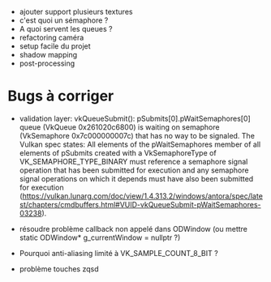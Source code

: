 - ajouter support plusieurs textures
- c'est quoi un sémaphore ?
- A quoi servent les queues ?
- refactoring caméra
- setup facile du projet
- shadow mapping
- post-processing

# Bugs à corriger

- validation layer: vkQueueSubmit(): pSubmits[0].pWaitSemaphores[0] queue (VkQueue 0x261020c6800) is waiting on semaphore (VkSemaphore 0x7c000000007c) that has no way to be signaled.
The Vulkan spec states: All elements of the pWaitSemaphores member of all elements of pSubmits created with a VkSemaphoreType of VK_SEMAPHORE_TYPE_BINARY must reference a semaphore signal operation that has been submitted for execution and any semaphore signal operations on which it depends must have also been submitted for execution (https://vulkan.lunarg.com/doc/view/1.4.313.2/windows/antora/spec/latest/chapters/cmdbuffers.html#VUID-vkQueueSubmit-pWaitSemaphores-03238).

- résoudre problème callback non appelé dans ODWindow (ou mettre static ODWindow* g_currentWindow = nullptr ?)

- Pourquoi anti-aliasing limité à VK_SAMPLE_COUNT_8_BIT ?

- problème touches zqsd